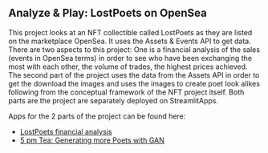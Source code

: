## Analyze & Play: LostPoets on OpenSea

This project looks at an NFT collectible called LostPoets as they are listed on the marketplace OpenSea. It uses the Assets & Events API to get data. There are two aspects to this project: One is a financial analysis of the sales (events in OpenSea terms) in order to see who have been exchanging the most with each other, the volume of trades, the highest prices achieved. The second part of the project uses the data from the Assets API in order to get the download the images and uses the images to create poet look alikes following from the conceptual framework of the NFT project itself. Both parts are the project are separately deployed on StreamlitApps. 


Apps for the 2 parts of the project can be found here: 
- [LostPoets financial analysis](https://share.streamlit.io/zey-o/engineering_opensea_lostpoets/main/6_streamlit.py)
- [5 pm Tea: Generating more Poets with GAN](https://share.streamlit.io/zey-o/engineering_opensea_lostpoets/main/gan_poets.py)

